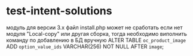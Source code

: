 # test-intent-solutions
модуль для версии 3.х
файл install.php может не сработать если нет модуля "Local-copy" или другая сборка,
тогда необходимо виполнить команду по добавлению в БД вручную
ALTER TABLE `oc_product_image` ADD `option_value_ids` VARCHAR(256) NOT NULL AFTER `image`;
